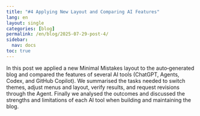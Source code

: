 ```yaml
---
title: "#4 Applying New Layout and Comparing AI Features"
lang: en
layout: single
categories: [blog]
permalink: /en/blog/2025-07-29-post-4/
sidebar:
  nav: docs
toc: true
---
```


In this post we applied a new Minimal Mistakes layout to the auto‑generated blog and compared the features of several AI tools (ChatGPT, Agents, Codex, and GitHub Copilot).
We summarised the tasks needed to switch themes, adjust menus and layout, verify results, and request revisions through the Agent.
Finally we analysed the outcomes and discussed the strengths and limitations of each AI tool when building and maintaining the blog.
